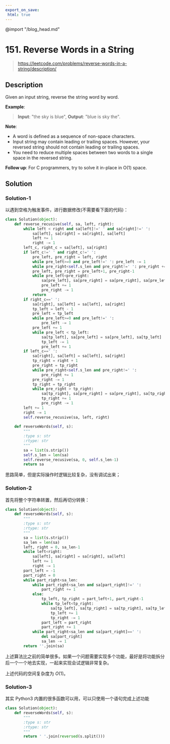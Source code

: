 ```yaml
---
export_on_save:
 html: true
---
```

@import "/blog_head.md"

# 151. Reverse Words in a String
> <https://leetcode.com/problems/reverse-words-in-a-string/description/>

## Description

Given an input string, reverse the string word by word.

**Example**:  

>**Input**: "the sky is blue",
**Output**: "blue is sky the".

**Note**:
- A word is defined as a sequence of non-space characters.
- Input string may contain leading or trailing spaces. However, your reversed string should not contain leading or trailing spaces.
- You need to reduce multiple spaces between two words to a single space in the reversed string.

**Follow up**: For C programmers, try to solve it in-place in O(1) space.

## Solution

### Solution-1

以遇到空格为触发事件，进行数据修改(不需要看下面的代码)：
```python {class=line-numbers}
class Solution(object):
    def reverse_recusive(self, sa, left, right):
        while left < right and sa[left]!=' ' and sa[right]!=' ':
            sa[left], sa[right] = sa[right], sa[left]
            left += 1
            right -= 1
        left_c, right_c = sa[left], sa[right]
        if left_c!=' ' and right_c!=' ':
            pre_left, pre_right = left, right
            while pre_left>=0 and pre_left!=' ': pre_left -= 1
            while pre_right<self.s_len and pre_right!=' ': pre_right += 1
            pre_left, pre_right = pre_left+1, pre_right-1
            while pre_left<pre_right:
                sa[pre_left], sa[pre_right] = sa[pre_right], sa[pre_left]
                pre_left += 1
                pre_right -= 1
            return
        if right_c==' ':
            sa[right], sa[left] = sa[left], sa[right]
            tp_left = left - 1
            pre_left = tp_left
            while pre_left>=0 and pre_left!=' ':
                pre_left -= 1
            pre_left += 1
            while pre_left < tp_left:
                sa[tp_left], sa[pre_left] = sa[pre_left], sa[tp_left]
                tp_left -= 1
                pre_left += 1
        if left_c==' ':
            sa[right], sa[left] = sa[left], sa[right]
            tp_right = right + 1
            pre_right = tp_right
            while pre_right<self.s_len and pre_right!=' ':
                pre_right += 1
            pre_right -= 1
            tp_right = tp_right
            while pre_right > tp_right:
                sa[tp_right], sa[pre_right] = sa[pre_right], sa[tp_right]
                tp_right += 1
                pre_right -= 1
        left += 1
        right -= 1
        self.reverse_recusive(sa, left, right)
            
    def reverseWords(self, s):
        """
        :type s: str
        :rtype: str
        """
        sa = list(s.strip())
        self.s_len = len(sa)
        self.reverse_recusive(sa, 0, self.s_len-1)
        return sa
```
思路简单，但是实际操作时逻辑比较复杂，没有调试出来；

### Solution-2

首先将整个字符串转置，然后再切分转换：
```python {class=line-numbers}
class Solution(object):
    def reverseWords(self, s):
        """
        :type s: str
        :rtype: str
        """
        sa = list(s.strip())
        sa_len = len(sa)
        left, right = 0, sa_len-1
        while left<right:
            sa[left], sa[right] = sa[right], sa[left]
            left += 1
            right -= 1
        part_left = -1
        part_right = 0
        while part_right<sa_len:
            while part_right<sa_len and sa[part_right]!=' ':
                part_right += 1
            else:
                tp_left, tp_right = part_left+1, part_right-1
                while tp_left<tp_right:
                    sa[tp_left], sa[tp_right] = sa[tp_right], sa[tp_left]
                    tp_left += 1
                    tp_right -= 1
                part_left = part_right
                part_right += 1
            while part_right<sa_len and sa[part_right]==' ':
                del sa[part_right]
                sa_len -= 1
        return ''.join(sa)
```
上述算法比之前的简单很多。如果一个问题需要实现多个功能，最好是将功能拆分后一个一个地去实现，一起来实现会试逻辑非常复杂。

上述代码的空间复杂度为 $O(1)$。


### Solution-3

其实 Python3 内置的很多函数可以用，可以只使用一个语句完成上述功能

```python
class Solution(object):
    def reverseWords(self, s):
        """
        :type s: str
        :rtype: str
        """
        return ' '.join(reversed(s.split()))
```
